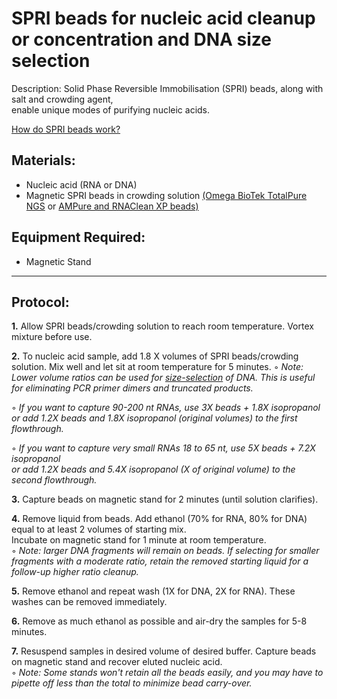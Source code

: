 SPRI beads for nucleic acid cleanup or concentration and DNA size selection
================================================================================
Description: Solid Phase Reversible Immobilisation (SPRI) beads, along with salt and crowding agent,<br/>
enable unique modes of purifying nucleic acids.

[How do SPRI beads work?](http://enseqlopedia.com/2012/04/how-do-spri-beads-work/)

Materials:
--------------------------------------------------------------------------------
  * Nucleic acid (RNA or DNA)
  * Magnetic SPRI beads in crowding solution [(Omega BioTek TotalPure NGS](https://www.omegabiotek.com/product/mag-bind-totalpure-ngs/?gclid=CjwKCAiA1eKBBhBZEiwAX3gqlw2-fi_geWTPQcJVkZdR--dL3zrHwdkoLxc-VhABYCzBcpVGy-4v7BoCtjgQAvD_BwE&cn-reloaded=1)
or [AMPure and RNAClean XP beads)](https://www.beckman.com/reagents/genomic/cleanup-and-size-selection)

Equipment Required:
--------------------------------------------------------------------------------
  * Magnetic Stand
  
___
Protocol:
--------------------------------------------------------------------------------
**1.** Allow SPRI beads/crowding solution to reach room temperature. Vortex mixture before use.

**2.** To nucleic acid sample, add 1.8 X volumes of SPRI beads/crowding solution. Mix well and let sit at room temperature for 5 minutes.
  ◦ _Note: Lower volume ratios can be used for [size-selection](http://gc3fstorage.uoregon.edu/IMAGES/Evaluation_of_Omega_Mag-Bind_TotalPure_NGS_Beads_MWeitzman_April2018.pdf) of DNA. This is useful for eliminating PCR primer dimers and truncated products._<br/>
  
  ◦ _If you want to capture 90-200 nt RNAs, use 3X beads + 1.8X isopropanol <br/>  or add 1.2X beads and 1.8X isopropanol (original volumes) to the first flowthrough._<br/>
  
  ◦ _If you want to capture very small RNAs 18 to 65 nt, use 5X beads + 7.2X isopropanol <br/>  or add 1.2X beads and 5.4X isopropanol (X of original volume) to the second flowthrough._
 
**3.** Capture beads on magnetic stand for 2 minutes (until solution clarifies).

**4.** Remove liquid from beads. Add ethanol (70% for RNA, 80% for DNA) equal to at least 2 volumes of starting mix.  
  Incubate on magnetic stand for 1 minute at room temperature.  
  ◦ _Note: larger DNA fragments will remain on beads. If selecting for smaller fragments with a moderate ratio, retain the removed starting liquid for a follow-up higher ratio cleanup._

**5.** Remove ethanol and repeat wash (1X for DNA, 2X for RNA). These washes can be removed immediately.

**6.** Remove as much ethanol as possible and air-dry the samples for 5-8 minutes.

**7.** Resuspend samples in desired volume of desired buffer. Capture beads on magnetic stand and recover eluted nucleic acid.  
  ◦ _Note: Some stands won't retain all the beads easily, and you may have to pipette off less than the total to minimize bead carry-over._
  
<!-- The text below creates dropdown lists for links to next steps or hyperlinks -->
